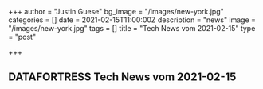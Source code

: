 +++
author = "Justin Guese"
bg_image = "/images/new-york.jpg"
categories = []
date = 2021-02-15T11:00:00Z
description = "news"
image = "/images/new-york.jpg"
tags = []
title = "Tech News vom 2021-02-15"
type = "post"

+++

        
## DATAFORTRESS Tech News vom 2021-02-15
